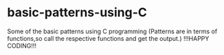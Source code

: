 # basic-patterns-using-C
Some of the basic patterns using C programming
(Patterns are in terms of functions,so call the respective functions and get the output.)
!!!HAPPY CODING!!!
